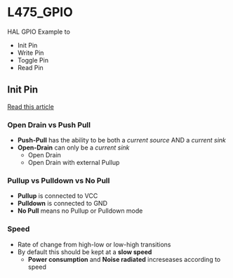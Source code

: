 # L475_GPIO

HAL GPIO Example to

- Init Pin
- Write Pin
- Toggle Pin
- Read Pin

## Init Pin

[Read this article](https://embeddedartistry.com/blog/2018/06/04/demystifying-microcontroller-gpio-settings/)

### Open Drain vs Push Pull

- **Push-Pull** has the ability to be both a *current source* AND a *current sink*
- **Open-Drain** can only be a *current sink*
  - Open Drain
  - Open Drain with external Pullup

### Pullup vs Pulldown vs No Pull

- **Pullup** is connected to VCC
- **Pulldown** is connected to GND
- **No Pull** means no Pullup or Pulldown mode

### Speed

- Rate of change from high-low or low-high transitions
- By default this should be kept at a **slow speed**
  - **Power consumption** and **Noise radiated** increseases according to speed

